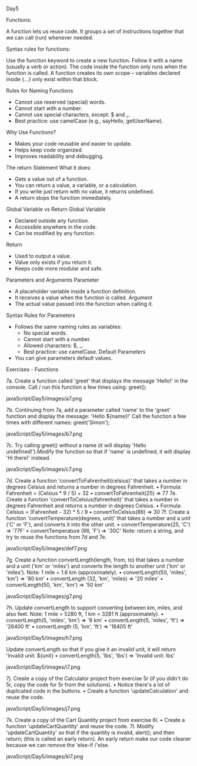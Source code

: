 Day5

Functions:

A function lets us reuse code. It groups a set of instructions together that we can call (run) whenever needed.

Syntax rules for functions:

Use the function keyword to create a new function.
Follow it with a name (usually a verb or action).
The code inside the function only runs when the function is called.
A function creates its own scope – variables declared inside {...} only exist within that block.

Rules for Naming Functions
* Cannot use reserved (special) words.
* Cannot start with a number.
* Cannot use special characters, except: $ and _.
* Best practice: use camelCase (e.g., sayHello, getUserName).

Why Use Functions?
* Makes your code reusable and easier to update.
* Helps keep code organized.
* Improves readability and debugging.


The return Statement
What it does:
* Gets a value out of a function.
* You can return a value, a variable, or a calculation.
* If you write just return with no value, it returns undefined.
* A return stops the function immediately.

Global Variable vs Return
Global Variable	                      
* Declared outside any function.	    
* Accessible anywhere in the code.	
* Can be modified by any function.	

Return
* Used to output a value.
* Value only exists if you return it.
* Keeps code more modular and safe.

Parameters and Arguments
Parameter
* A placeholder variable inside a function definition.
* It receives a value when the function is called.
Argument
* The actual value passed into the function when calling it.

Syntax Rules for Parameters
* Follows the same naming rules as variables:
    * No special words.
    * Cannot start with a number.
    * Allowed characters: $, _.
    * Best practice: use camelCase.
Default Parameters
* You can give parameters default values.



Exercises - Functions

7a. Create a function called 'greet' that displays the message 'Hello!' in the console. Call / run this function a few times using: greet();

javaScript/Day5/images/a7.png

7b. Continuing from 7a, add a parameter called 'name' to the 'greet' function and display the message: 'Hello ${name}!'
Call the function a few times with different names: greet('Simon');

javaScript/Day5/images/b7.png

 7c. Try calling greet() without a name (it will display 'Hello undefined!').Modify the function so that if 'name' is undefined, it will display 'Hi there!' instead.

 javaScript/Day5/images/c7.png

 7d. Create a function 'convertToFahrenheit(celsius)' that takes a number in degrees Celsius and returns a number in degrees Fahrenheit.
• Formula: Fahrenheit = (Celsius * 9 / 5) + 32
• convertToFahrenheit(25) => 77
7e. Create a function 'convertToCelsius(fahrenheit)' that takes a number in degrees Fahrenheit and returns a number in degrees Celsius.
• Formula: Celsius = (Fahrenheit - 32) * 5 / 9
• convertToCelsius(86) => 30
7f. Create a function 'convertTemperature(degrees, unit)' that takes a number and a unit ('C' or 'F'), and converts it into the other unit.
• convertTemperature(25, 'C') => '77F'
• convertTemperature (86, 'F') => '30C'
Note: return a string, and try to reuse the functions from 7d and 7e.

javaScript/Day5/images/def7.png
 
 7g. Create a function convertLength(length, from, to) that takes a number and a unit ('km' or 'miles') and converts the length to another
unit ('km' or 'miles'). Note: 1 mile = 1.6 km (approximately).
• convertLength(50, 'miles', 'km') => '80 km'
• convertLength (32, 'km', 'miles) => '20 miles'
• convertLength(50, 'km', 'km') => '50 km'

javaScript/Day5/images/g7.png

7h. Update convertLength to support converting between km, miles,
and also feet. Note: 1 mile = 5280 ft, 1 km = 3281 ft (approximately).
• convertLength(5, 'miles', 'km') => '8 km'
• convertLength(5, 'miles', 'ft') => '26400 ft'
• convertLength (5, 'km', 'ft') => '16405 ft'

javaScript/Day5/images/h7.png

Update convertLength so that if you give it an invalid unit, it will return 'Invalid unit: ${unit}
• convertLength(5, 'Ibs', 'Ibs') => 'Invalid unit: Ibs'

javaScript/Day5/images/i7.png

7j. Create a copy of the Calculator project from exercise 5r (if you didn't do 5r, copy the code for 5r from the solutions).
• Notice there's a lot of duplicated code in the buttons.
• Create a function 'updateCalculation' and reuse the code.

javaScript/Day5/images/j7.png

7k. Create a copy of the Cart Quantity project from exercise 6l.
• Create a function 'updateCartQuantity' and reuse the code.
7I. Modify 'updateCartQuantity' so that if the quantity is invalid, alert(); and then return; (this is called an early return). An early return make our code cleaner because we can remove the 'else-if /'else.

javaScript/Day5/images/kl7.png
